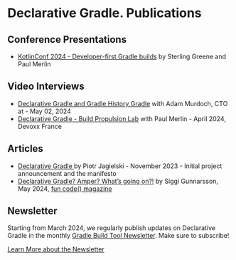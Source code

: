 # Declarative Gradle. Publications

## Conference Presentations

- [KotlinConf 2024 - Developer-first Gradle builds](./2024-05-kotlinconf.md) by Sterling Greene and Paul Merlin

## Video Interviews

- [Declarative Gradle and Gradle History Gradle](https://youtu.be/xZRR71VtmGc?si=aIFWvKL80S97s_el) with Adam Murdoch, CTO at - May 02, 2024
- [Declarative Gradle - Build Propulsion Lab](https://www.youtube.com/watch?v=TF_EuVeLND0) with Paul Merlin - April 2024, Devoxx France

## Articles

- [Declarative Gradle
](https://blog.gradle.org/declarative-gradle) by Piotr Jagielski - November 2023 - Initial project announcement and the manifesto
- [Declarative Gradle? Amper? What’s going on?!](https://github.com/kotlin-magazine/kotlin-magazine/blob/main/articles/siggi_gunnarsson_declarative_builds_for_kotlin.md) by Siggi Gunnarsson, May 2024, [fun code() magazine](https://github.com/kotlin-magazine/kotlin-magazine)

## Newsletter

Starting from March 2024,
we regularly publish updates on Declarative Gradle
in the monthly [Gradle Build Tool Newsletter](https://newsletter.gradle.org/).
Make sure to subscribe!

[Learn More about the Newsletter](./newsletter/README.md)
